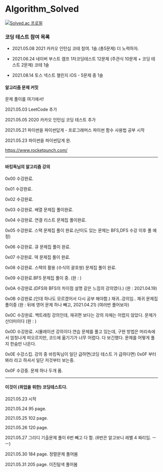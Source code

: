 # Algorithm_Solved


[![Solved.ac
프로필](http://mazassumnida.wtf/api/v2/generate_badge?boj=yo7504)](https://solved.ac/yo7504)

### 코딩 테스트 참여 목록

- 2021.05.08 2021 카카오 인턴십 코테 참여. 1솔.(총5문제) 더 노력하자.

- 2021.06.24 네이버 부스트 캠프 1차코딩테스트 12문제 (주관식 10문제 + 코딩 테스트 2문제) 코테 1솔

- 2021.08.14 토스 넥스트 챌린지 iOS - 5문제 중 1솔

#### 알고리즘 문제 커밋

문제 풀이를 여기에서!

2021.05.03 LeetCode 추가

2021.05.05 2020 카카오 인턴십 코딩 테스트 추가

2021.05.21 파이썬을 파이썬답게 - 프로그래머스 파이썬 함수 사용법 공부 시작

2021.05.23 파이썬을 파이썬답게 완.

https://www.rocketpunch.com/


* * *
#### 바킹독님의 알고리즘 강의

0x00 수강완료.

0x01 수강완료.

0x02 수강완료.

0x03 수강완료. 배열 문제집 풀이완료. 

0x04 수강완료. 연결 리스트 문제집 풀이완료.

0x05 수강완료. 스택 문제집 풀이 완료.(난이도 있는 문제는 BFS,DFS 수강 이후 풀 예정)

0x06 수강완료. 큐 문제집 풀이 완료.

0x07 수강완료. 덱 문제집 풀이 완료.

0x08 수강완료. 스택의 활용 (수식의 괄호쌍) 문제집 풀이 완료.

0x09 수강완료.BFS 문제집 풀이 중. (완 : )

0x0A 수강완료.(DFS와 BFS의 차이점 설명 같은 느낌의 강의였다.) (완 : 2021.04.19)

0x0B 수강완료.(인데 하나도 모르겠어서 다시 공부 해야함.) 재귀..강의임.. 재귀 문제집 풀이중 (완 : 뒤에 영어 문제 하나 빼고, 2021.04.21) (여러번 풀어보자)

0x0C 수강완료. 백트래킹 강의인데, 재귀편 보다는 강의 자체는 어렵지 않았다. 문제가 산더미이다 (완 : )

0x0D 수강완료. 시뮬레이션 강의이다.연습 문제를 풀고 있는데, 구현 방법은 머리속에서 엄청나게 떠오르지만, 코드에 옮기기가 너무 어렵다. 다 보긴했다. 문제를 어떻게 풀지 한숨만 나온다.

0x0E 수강스킵. 강의 중 바킹독님이 일단 급하면(코딩 테스트 가 급하다면) 0x0F 부터 봐라 라고 하셔서 일단 저것부터 보는중.

0x0F 수강중. 문제 하나 두개 품.

* * *

#### 이것이 (취업을 위한) 코딩테스트다.

2021.05.23 시작

2021.05.24 95 page.

2021.05.25 102 page.

2021.05.26 120 page.

2021.05.27 그리디 기출문제 풀이 6번 빼고 다 함. (6번은 알고보니 레벨 4 짜리임. ㅡㅡ)

2021.05.30 184 page. 정렬문제 풀어봄

2021.05.31  205 page. 이진탐색 풀어봄

